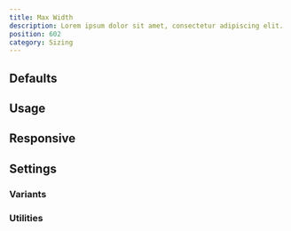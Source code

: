 ```yaml
---
title: Max Width
description: Lorem ipsum dolor sit amet, consectetur adipiscing elit.
position: 602
category: Sizing
---
```


## Defaults

<TableGenerateTheme
  set="breakpoints"
  :custom-rules="{
    'max-w-0': ['max-width: 0;'],
    'max-w-none': ['max-width: none;'],
    'max-w-full': ['max-width: 100%;'],
    'max-w-screen': ['max-width: 100vw;'],
    'max-w-min': ['max-width: min-content;'],
    'max-w-max': ['max-width: max-content;'],
  }"
  :rules="{
    'max-w-screen': ['max-width'],
}"></TableGenerateTheme>

## Usage

## Responsive

## Settings

### Variants

### Utilities

